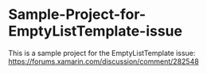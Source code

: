# Sample-Project-for-EmptyListTemplate-issue
This is a sample project for the EmptyListTemplate issue: https://forums.xamarin.com/discussion/comment/282548
